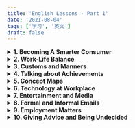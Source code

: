 ```yaml
---
title: 'English Lessons - Part 1'
date: '2021-08-04'
tags: ['学习', '英文']
draft: false
---
```


<details>
<summary><strong>1. Becoming A Smarter Consumer</strong></summary>
 <br />
 <details>
 <summary>(1) Vocabulary</summary>
 <dl>
  <dt>halo</dt> <dd> - a ring of light</dd>
  <dt>hype</dt> <dd> - extravagant or excessive promotion</dd>
  <dt>unscramble</dt> <dd> - clarify, decode, restore to intelligible  form</dd>
  <dt>incite</dt> <dd> - stir up</dd>
  <dt>bombard</dt> <dd> - keep attacking or pressing with questions and suggestions</dd>
  <dt>landfill site</dt> <dd> - a place used for disposal of garbage</dd>
  <dt>wardrobe</dt> <dd> - a closet or movable cabinet for holding clothes</dd>
  <dt>spring up</dt> <dd> - come into existence</dd>
  <dt>prey on</dt> <dd> - to exploit, victimize, or take advantage of someone</dd>
  <dt>gullible consumers</dt> <dd> - consumers who are too willing to believe and easily tricked</dd>
</dl>
</details>

<details>
<summary>(2) Writing</summary>
<dl>
<dt>What qualities do you usually look for in a product? </dt>
<dd>
<p>Nowadays, consumers are becoming more and more aware of the importance of product quality though they may have different views about what constitute good quality of a product. The following are what I usully look for when deciding to pay for a product.</p>

<p>First, a good product must be able to fulfill a personal need. When I buy a mobile phone, I expect it to enable me to contact my friend whenever I need to.</p>

<p>Second, a good product must be reliable. It is quite irritating that a product you bought ocaasionally failed to do what it is supposed to do.</p>

<p>Third, a product of good quality must be durable and solid. A well-known difference between branded product and conterfeit product is that branded product, which is made of solid material, is much more lasting than fake product that is of inferior quality.</p>

<p>There are some other qualities one can look for in a product, such as serviceability and aesthetics, but the above-mentioned three are the most important qualities I like to see when making a purchase.</p>
</dd>

<dt>Do you think commercials can really affect behavior of buyers? Why or why not?</dt>
<dd>
<p>Businesses have invested considerable resources into advertisement, creating hype and halo around their brands. Although smart consumers figure out various ways to unscramble the magic, commercials remain effective in fluencing consumer behavior.</p>

<p>First of all, consumers are human beings. They are as emotional as they are rational. Marketters can use irrational advertising techniques to exert influence on the emotional side of human characters. For example, a shoe brand can stir up urgence to buy among consumers by advertising a new model that is for market testing purpose as limited edition.</p>

<p>Moreover, various data analysis techniques have made it much easier for markettiers to accurately identify consumer preference than before. With deep understanding of consumer preference, markettiers are able to engineer or optimize commercials in ways that communicate product features more appealingly to targeted audients.</p>

<p>In short, there are many ways by which commercials can really affect consumer behavior. </p>
</dd>

<dt>Do you think the quality of a product depends on how it is advertised? Why or why not?</dt>
<dd>  
<p>In my opinion, a heavily advertised product is likely to be of better quality.</p>

<p>It has been found that many brands have turned to new promotional tactics, focusing commercials more on quality image of brand than on features of its product. A local shoe brand, for example, named its brand as "Everbest", conveying that their quality is <em>always</em> the best in the market. If a business is willing to invest so much in creating a branded image, it is reasonable to believe that the business is serious about product quality and willing to invest efforts in improving product quality.</p>

<p>Additionally, product quality is a multi-demensional concept. Whether ot not a product is of good quality depends on how you define quality. For this reason, a well engineered advertising may educate its targeted group and construct a new way to perceive good product. Take durability of fashion prodcut for example. A fashion brand, which targets at low-income group, advertised its brand as "leading the fast-paced fashion". With such notion in mind, durability will be construed as "uneasy to follow the fast pace of fashion". Instead, consumers will perceive "cheap", which means easy to make change, as the most important quality.</p>
</dd>
</dl>
</details>
</details>

<details>
<summary><strong>2. Work-Life Balance</strong></summary>
<br />

<details>
<summary>(1) Vocabulary</summary>
<dl>
<dt>disgruntled employees</dt><dd>- unhappy employees who are irritable and may lose their temper easily</dd>
<dt>irritable</dt><dd>- get angry easily</dd>
<dt>lose lose temper</dt><dd>- get anry</dd>
<dt>burn the candle at both ends</dt><dd>- overwork yourself in the morning and at night, come in early for work and bring work home</dd>
<dt>be burnt out</dt><dd>- feel exhausted</dd>
<dt>wear someone out</dt><dd>- make someone very tired</dd>
<dt>get the ball rolling</dt><dd>- get a process started</dd>
<dt>ease up a little</dt><dd>- reduce a little bit effort</dd>
<dt>idle chit-chat</dt><dd>- talk that is informal and irrelevant to work</dd>
<dt>bounce ideas off someone</dt><dd>- share ideas with someone in order to get feedback on them</dd>
<dt>to be left to your own devices</dt><dd>- to be allowed to decide what to do by yourself</dd>
<dt>make concession</dt><dd>- to give or allow something in order to end an argument or conflict</dd>
<dt>commute to work</dt><dd>- a regular journey from home to workplace</dd>
<dt>juggle work with other tasks</dt><dd>- do work and other jobs at the same time, multi-task</dd>
<dt>skip dinner to finish a task</dt><dd>too busy to take dinner</dd>
</dl>
</details>

<details>
<summary>(2) Speaking</summary>
<dl>
<dt>Tell
me about your experience of being in a place where there was happiness and a
good work-life balance. How
did you feel about it? Why do you
think people feel so overworked or stressed? </dt>
<dd>
<p>I work for a local retail company as a sales manager. My daily routine is to visit the retail outlets and help resolve problems in order for them to hit their monthly targets. This is great because I do not have to clock in and out every day. As there is no clear office hours, I can easily take some time to prepare dinner for my family and schedule appointment when necessary.</p>

<p>Another reason I like the job is that the job is full of challenge. I need to analyse problems, advise team members, and propose business solutions to improve sales revenue. This provides a good opportunity to develop problem-solving, teamwork, and leadership skills. I feel a strong sense of achievement when I see a report that shows great sales performance.</p>

<p>A sales manager tends to be overworked or stressed because they are multi-tasked and often burn candle at both ends. My way to avoid being worn out is to maintain a positive attitude to challenges and to manage time effectively by prioritzing tasks.</p>
</dd>
</dl>
</details>
</details>

<details>
<summary><strong>3. Customs and Manners</strong></summary>
<br />

<details>
<summary>(1) Vocabulary</summary>
<dl>
<dt>finesse</dt><dd>- impressive delicacy and skill</dd>
<dt>etiquette</dt><dd>- the customary code of polite behaviour in society or among members of a particular profession or group</dd>
<dt>enunciate</dt><dd>- say and pronounce clearly</dd>
<dt>rapport</dt><dd>- close and harmonious relationship</dd>
<dt>strike a balance</dt><dd>- choose a moderate stance</dd>
<dt>counterfeit</dt><dd>fake, not genuine</dd>
<dt>attire</dt><dd>- clothes especially fine or formal ones </dd>
<dt>gown</dt><dd>- a long elegant dress worn on formal occasions, wedding gown</dd>
<dt>outfit</dt><dd>- a set of clothes worn together, especially for a particular occasion</dd>
</dl>
</details>

<details>
<summary>(2) Speaking</summary>
<dl>
<dt>Describe table manners in your family. What food is usually eaten every meal in your family?</dt>
<dd>
<p>I am from a Chinese family and the table manner in my family is quite straightforward. To follow good hygiene, we often wash hands before taking dinner. We need to show respect to the seniors, so we often let the most senior members sit and eat first. We are not allowed to use our hands to handle food. If the food is too difficult to be handled by chopstics, we can use spoon or knife instead. Leaving chopstics on the top of bowl means "having finished". Instead, if we put chopstics on the side of bowl, it means "taking a break from eating".</p>

<p>We have a variety of food for dinner. Rice is usually eaten every meal as main food though we occasionally eat noodles and dumplings. In addition, vegetables are also eaten every meal to keep dinners healthy.</p>

<p>Putting chopstics vertically stuck in a bowl of rice is considered as a bad manner because it symbolizes the ritual of incense burning. It is also quite impolite to point chopstics to any other sitting around, because it means you see others as your "dish".</p>
</dd>
</dl>
</details>
</details>

<details>
<summary><strong>4. Talking about Achievements</strong></summary>
<br />
<details>
<summary>(1) Vocabulary</summary>
<dl>
<dt>excel in</dt><dd>- be proficient in; be exceptionally good at</dd>
<dt>align oneself with</dt><dd>- give support to (a person, organization, or cause) </dd>
<dt>My greatest achievement has been ...</dt><dd>- can be used to talk about past achievement</dd>
<dt>What I'm most proud of is ...</dt><dd>- can be used to talk about past achievement</dd>
<dt>stride</dt><dd>- a long and decisive step</dd>
<dt>household duties</dt><dd>- duties of taking care of family</dd>
<dt>prevailing</dt><dd>- current, existing, having most appealing or influence</dd>
<dt>unprecedented</dt><dd>- never done or known before</dd>
<dt>thriving</dt><dd>- prosperous or growing; flourishing</dd>
<dt>the brunt of</dt><dd>- the worst part or chief impact of a specified action</dd>
<dt>child-rearing</dt><dd>- bringing up or caring for a child until they are fully grown</dd>
<dt>conform to</dt><dd>- comply with rules, regulations, or standard</dd>
<dt>pale</dt><dd>- seem or become less important</dd>
<dt>harsh</dt><dd>- cruel or severe</dd>
<dt>be mindful of</dt><dd>- be aware of</dd>
</dl>
</details>

<details>
<summary>(2) Speaking</summary>
<dl>
<dt>What sort of professional achievements have you accomplished?</dt>
<dd>
<p>My greatest professional achievement has been developing up a productive sales force for my company, which resulted in 30% increase in annual sales revenue. This was a great achievement because the company sales had been stagnant for many years before I joined the company.</p>
</dd>
<dt>Did you have to overcome challenges in order to achieve your goals?</dt>
<dd>
<p>I would say it was not easy to achieve that much increase in sales. I had to overcome a number of challenges. </p>
<p>First, there was no budget for me to do advertisement. Second, the sales team was a little bit aged and it was uneasy to hire young people because at that time no young people have interest working in retail line. Last but not least, many of the sales associates were digruntled employees with negative attitude toward work. </p>
<p>To overcome the challenges, I focused my work on developing sales team. I firstly organized a series of training to improve sales and service skills. And at the same time, I tried to instill positive way of thinking into the sales associates. Most importantly, I deviced a variety of incentive programs, which were effective in motivating sales staff. My effort paid off. The company finally saw continuous improvement in sales.</p>
</dd>
<dt>What are most you most proud of?</dt>
<dd>
<p>What I am most proud of is I was promoted to the position of sales operation manager. As mentioned above, I had demonstrated strong ability to develop and lead a team. I had also shown a positive attitude toward work. With strong work ability and positive attitude, I was able to excel in the position and reap the benefits.</p>
</dd>
</dl>
</details>
</details>

<details>
<summary><strong>5. Concept Maps</strong></summary>
<br />
<details>
<summary>(1) Vocabulary</summary>
<dl>
<dt>intangible</dt><dd>- hard to define or measure; vague and abstract</dd>
<dt>photosynthesis</dt><dd>- the process by which green plants and some other organisms use sunlight to synthesize nutrients from carbon dioxide and water</dd>
<dt>colloquial</dt><dd>informal language used in ordinary or familiar conversation </dd>
</dl>
</details>
<details>
<summary>(2) Writing</summary>
<dl>
<dt>Describe the picture you see.</dt>
<dd>
<p>This picture shows a cultural event organized by Indians in a big playground.</p>

<p>On the left, a man with moustache is selling colorful balloons. He is wearing a yellow short-sleeved shirt and an orange checkered skirt. The balloons he is selling are displayed on a tree-like stand beside him.</p>

<p>A woman in front of the salesman just bought two balloons for her son. The boy is wearing a red checkered shirt and a short in black. His left hand is in his mother' hand, and his right hand is holding the two balloons his mother just bought for him. They are walking toward the big event tents located on the up-left corner of the playground.</p>

<p>Beside the big tents, people are queuing up to enter the tents.</p>

<p>Right beside the big tents, there is also a line of smaller tents decorated in different colors. In each of the small tent, there is a vendor inside selling products and services. People are walking along the small tents, browsing the products displayed inside.</p>

<p>Just behind the line of small tents, there is a big wheel with some big tubs attached to its rim.</p>

<p>On the right side of the picture, there is a big, round platform. A very big tree rooted in the center of the platform. The trunk of the tree is quite big, showing that the tree is likely an old tree. The leaves of the tree, however, are still fresh and green.</p>

<p>Beside the tree, a magician is performing magic. The magician is wearing a traditional indian outfit. He really looks like a magician because of his long beards and moustaches. And the prop on his right hand looks quite strange also. A a group of audients in differrent ages are sitting around the platform and watching his performance.</p>

<p>A signage board is standing beside the platform, showing what the performance is about.</p>
</dd>
</dl>
</details>
</details>

<details>
<summary><strong>6. Technology at Workplace</strong></summary>
<br />
<details>
<summary>(1) Vocabulary</summary>
<dl>
<dt>mechanized</dt><dd>- equipped with machines</dd>
<dt>automation</dt><dd>- use of automatic eqipments</dd>
<dt>obsolete</dt><dd>- out of fashion</dd>
<dt>cutting-edge</dt><dd>- highly advanced</dd>
<dt>user-friendly</dt><dd>- easy to use</dd>
</dl>
</details>
<details>
<summary>(2) Writing</summary>
<dl>
<dt>Tom: Hi, welcome to the chat group. What do you think of the future of the voice-activated devices in the workplace?</dt>
<dd>
<p>Me: Hi Tom. Hi everyone. Voice-activation is a cutting-edge technology. It's quite likely that voice-activated devices will be widely used to automate the business processes in workplace. Take retail shop for example, in future we will see voice-activated robots serve customer in shops. And, storemen in warehouse won't have to do physical jobs any longer. They just need to give instructions and the voice-activated robots will carry the instructions out.</p>
</dd>
<dt>Mary: Hi everyone. What is the possibility of technology continuing development?</dt>
<dd>
<p>Me: That's an interesting question. I personally think that if technology continues development, most of the technical and physical jobs will be automated or mechanised. This must be a good news because human being will be free from life-burden and thus having time and resources to develop humanity.</p>
</dd>
</dl>
</details>
</details>

<details>
<summary><strong>7. Entertainment and Media</strong></summary>
<br />
<details>
<summary>(1) Vocabulary</summary>
<dl>
<dt>cast</dt><dd>- assign a part in a play or film</dd>
<dt>poverty-stricken</dt><dd>- seriously affected by poverty</dd>
<dt>stunning</dt><dd>- extremely impressive or attractive </dd>
<dt>beyond the bubble of familiarity</dt><dd>- take on challenges and go beyond the comfort zone</dd>
<dt>nomophobia</dt><dd>- can not live without mobile phone</dd>
<dt>noteworthy</dt><dd>- worth paying attention to</dd>
<dt>level off</dt><dd>- remain at a steady level after falling or rising</dd>
<dt>viable</dt><dd>- capable of working successfully, feasible</dd>
<dt>ban</dt><dd>- officially or legally prohibited</dd>
</dl>
</details>
<details>
<summary>(2) Writing</summary>
<dl>
<dt>Look at the picture and write in 100 words of your thoughts about it.</dt>
<dd>
<p>The picture shows what a passive life style typically looks like.</p>

<p>In the picture, a young man is lying on a sofa with his head propped in the palm of his left hand. He looks bored and dispirited as he keeps switching TV channels with the remote control in the palm of his right hand.</p>

<p>The young man did not (maybe never) cook for himself, but ordered pizza and popcorn from a fast food restaurant. Obviously, he eats neither to keep fit nor for pleasure, but merely to get himself out of hunger. There are some empty beer bottles on the table in front of him. It is likely that he needs beer or alcohol to help alleviate his negative mood.</p>

<p>Probably because he rarely exercises, he is overweight and looks fat. His big tummy remains exposed even he is wearing a large size T shirt.</p>

<p>Living an inactive life style may jeopardize your health. It may cause physical and mental diseases. The best way to avoid being caught in passive life style is to stand up and do something meaningful.</p>
</dd>

<dt>Words about Media</dt>
<dd>

<strong>Words connected to newspaper</strong>
<ul>
<li>Types of newspapers: broadsheet and tabloid</li>
<li>Contents of newspaper: news report, advertisements, critic reviews, editorial opinions</li>
<li>Newspaper jobs: journalist, editor, news analyst, column writer</li>
</ul>

<strong>Words connected to television</strong>
<ul>
  <li>Television technology: liquid crystal display (LCD), high resolution, digital light processing (DLP), curved screen, voice activated TV</li>
  <li>Television programmes: weather broadcasting, news report, news analysis, documentary, TV series, talk shows, fashion shows, sports and recreation, brand advertisement</li>
  <li>People work for television: documentarian, photographer, performer, writer and editor, visual effect artist, cinematographer, custume designer, casting director, sports commentators</li>
</ul>

<strong>Words connected to radio</strong>
<ul>
  <li>Types of radio stations: AM (amplitude modulation) stations, FM (frequency modulation) stations</li>
  <li>Genres of radio programmes: news and current affairs, radio comedy, radio drama and music, dialogues</li>
  <li>People work for radio: news director, announcer, broadcaster, radio station engineer, music director</li>
</ul>

<strong>Words connected to new media / online media</strong>
<ul>
  <li>Types of online media: website, online forum, podcast, blog, email, social networking sites</li>
  <li>Contents shared across online media: infographics, videos, ebooks, podcasts, gifs, images, blog articles, newsletters, online games, product reviews, tweets, webinars, posts</li>
  <li>Users of online media: bloggers, influencers, commentators, marketers</li>
</ul>

<strong>Kinds of news / kinds of news story</strong>
<ul>
  <li>sports news, political news, business news, entertainment news, investigative news</li>
  <li>domestic news, international news, local news</li>
</ul>

<strong>People connected to news and media</strong>
<ul>
<li>journalist, editor, commentator, news analyst, column writer, presenter, broadcaster</li>
  <li>audients, blogger, influencers and followers</li>
</ul>

<strong>Positive words connected to news and media</strong>
<ul>
  <li>informative, educational, insightful, powerful, impactful, transparent</li>
  </ul>

<strong>Negative words connected news and media</strong>
<ul>
  <li>fake news, rumor, gossip, misleading, violence, pornography, brain-washing</li>
  </ul>

</dd>
</dl>
</details>
</details>

<details>
<summary><strong>8. Formal and Informal Emails</strong></summary>
<br />
<details>
<summary>(1) Vocabulary</summary>
<dl>
<dt>subject line</dt><dd>- a line about the topic of an email</dd>
<dt>recipient</dt><dd>- the person whom an email is intended to be sent to</dd>
<dt>courteous</dt><dd>- polite, respectful, and considerate in manner</dd>
<dt>garble</dt><dd>- reproduce in a confused and distorted way</dd>
<dt>cc</dt><dd>- carbon copy</dd>
<dt>bcc</dt><dd>- blind carbon copy</dd>
<dt>unforeseen</dt><dd>- unexpected</dd>
<dt>dismay</dt><dd>- concern and distress caused by something unexpected</dd>
<dt>overdose</dt><dd>- an excessive and dangerous dose of a drug</dd>
<dt>prescription</dt><dd>- an instruction written by a medical practitioner that authorizes a patient to be issued with a medicine or treatment</dd>
<dt>Some formal writing</dt>
<dd>
- Please send my regards to everyone <br />
- I am writing in response to your ... <br />
- Look forawrd to hearing from you at your earliest convenience <br />
- Please find attached the documents you requested <br />
- Once again, I apologize for causing you any inconvenience <br />
</dd>
<dt>Some informal writing</dt>
<dd>
- Thank you so much for inviting me to your home yesterday <br />
- Please email me soon <br />
- How're you doing? <br />
- I'm sorry we haven't been in touch for such a long time <br />
- I thought I'd drop you a line rather than call <br />
  </dd>
</dl>
</details>
<details>
<summary>(2) Writing</summary>
<dl>
<dt>Write an email about a problem you encountered after you bought an electronic/electrical item from a retail or an online store. Use the model in C2 Activity 1 and the questions below to help you.
</dt>
<dd>
From: yzc@gmail.com <br />
To: customerservice@electroX.com.sg <br />
Subject: Defective vacuum cleaner received (order #435231) <br />

<hr />

<p>Dear person-in-charge,</p>

<p>On 5th of July 2021 I purchased a desktop computer (iMac v.11, order #839412345)  at your retail shop in Waterway Point shopping mall. And, I received the computer this afternoon. </p>

<p>Unfortunately, the computer has not performed well because the screen keeps flickering. And, the key of P on the keyboard is not clickable at all.</p>

<p>To solve the problem, I would like to request for a refund. The receipt and delivery order are attached for your reference.</p>

<p>I look forward to your prompt reply. You can contact me at my mobile phone number at 92783375.</p>



<p>Yours faithfully,</p>

John C
</dd>
<dt>You will be attending a business seminar next week. You found out your friend Jamie will be attending too. Write an informal email to her.</dt>
<dd>
From: yzc@gmail.com <br />
To: jamie@gmail.com <br />
Subject: Attending business seminar together <br />

<hr />

Hi Jamie,

Long time no see! How are you?

I came across you are attending the seminar on "Change Management and Business Adaptability" next week. I am also invited to attend the seminar.

What a good chance to meet up!! I'd love to have coffee together with you after the seminar.

Please confirm your attendance. I will be waiting for you at the main entrance. 

Look forward to seeing you again.

Much love,

John

</dd>
<dt>You are the head of the department. Your staff Peter Lee will be organizing the upcoming customer-solution conference. Write an email to the staff. Inform them that Peter is in charge, and to attend a meeting with him to discuss the details of the conference.
</dt>
<dd>
From: yzc@abc.com.sg <br />
To: myteam@abc.com.sg <br />
Subject: About the upcoming Customer-Solution Conference <br />

<hr />

Dear All,

I am pleased to announce that the customer-solution conference will be held on 27th of October 2021 and Peter Lee is the person in charge of organizing the conference. 

In order to make a good preparation for the coming event, I need all of you to attend a meeting with Peter Lee, discussing the details of the upcoming conference. The meeting is arranged as below:

1. Topic: Details of Customer-Solution Conference
2. Date: 2nd of October (Tuesday)
3. Time: 2:00 PM
4. Venue: Meeting room

Please attend the meeting punctually and feel free to share your ideas at the meeting.

Cheers.

Yours faithfully,
John

</dd>
</dl>
</details>

<details>
<summary>(3) 4-Point Plan for eMail Content</summary>
<dl>
<dt>1. Introduction</dt><dd>Briefly describe why you are writing the email.</dd>
<dt>2. Details</dt><dd>Write the content or message that you want to say. Use paragraphs and graphic devices to make the message clear. Take note of the essential details such as who, what, where, when, why, and how.</dd>
<dt>3. Response or Action</dt><dd>List the action you request or need to take. Use paragraphs and graphic devices if necessary.</dd>
<dt>4. Conclusion</dt><dd>Summarize and close the subject.</dd>
</dl>
</details>
</details>

<details>
<summary><strong>9. Employment Matters</strong></summary>
<br />
<details>
<summary>(1) Vocabulary</summary>
<dl>
<dt>devastate</dt><dd>- destroy or ruin</dd>
<dt>unnerve</dt><dd>- make someone lose courage or confidence</dd>
<dt>erosion</dt><dd>- gradual destruction</dd>
<dt>emabrk on</dt><dd>- start</dd>
<dt>mediation</dt><dd>- resolve disputes</dd>
<dt>have solid experience in all dimensions of the job</dt><dd>- have thorough knowledge about the job</dd>
<dt>stifle</dt><dd>- prevent or constrain (an activity or idea)</dd>
<dt>nasty</dt><dd>- very bad or unpleasant</dd>
<dt>wear off</dt><dd>- lose effectiveness or intensity</dd>
<dt>toddler</dt><dd>- young child who is just beginning to walk</dd>
<dt>tuck into</dt><dd>- eat food heartily</dd>
<dt>blow up</dt><dd>- explode; lose one's temper</dd>
<dt>crib</dt><dd>- bed for a small baby</dd>
<dt>tantrum</dt><dd>- an uncontrolled outburst of anger or frustration, typically in a child</dd>
<dt>put someone on hold</dt><dd>- delay</dd>
</dl>
</details>
<details>
<summary>(2) Writing</summary>
<dl>
<p><em>The Chow family is on vacation. They are staying in Hawii for five days. They rented a hotel room on the beach in Maui. Everyone is excited. The kids want to go on a submarine tour and see the fish in the Pacific Ocean. Mrs. Chow wants to go shopping and take a sunrise tour of Haleakaia Crater. Mr. Chow wants the family to go hiking in the morning, visit Musems in the afternoon, and have a barbecue on the beach in the evening. He is worried about spending too much money. Mrs. Chow thinks her husband worries too much about money. She wants him to relax and forgot about money while they are on vacation.</em></p>

<dt>What should Mrs. Chow do? How can she solve her problem?</dt>
<dd>
<p>Mr. Chow seems to be in a dilemma. On the one hand, he wants his family to have a wonderful vacation; but on the other hand, he is afraid to spend too much.</p>

<p>If I were Mrs. Chow, I would tell Mr. Chow that we should prioritize happiness over others while on vacation. We don't have to worry about spending too much because we can save money by spending smarter. We can list out all the items that each everyone of us wants to do. After assessing the price-benefit ratio of the items, we can remove some items with lower value from the list. Moreover, as the room we rented has a kitchen, we can prepare food by ourselves before going out. Additionally, we can plan our trip route and use public transportation instead of taking taxi. Lastly, we can reschedule our trip and avoid visiting the popular sites on weekends when the fees are higher.</p>

<p>In short, Mrs. Chow can solve her problem by discussing with her family for an optimal trip plan.</p>
</dd>
<hr />
<p><em>Marty drives a cab in New York City. He works six days a week from 5:30am to 5:30pm. He doesnot always get to eat when he's hungry or go to the restroom when he needs to go. Driving a cab is difficult. Traffic in the city is often slow and there are many accidents and construction sites drivers have to go around. Driving a cab is also dangerous. When it rains or snows the roads are slippery. Sometimes criminals steal the cab driver's money. Most of Marty's passengers are nice. They tip him twenty percent of the cab fare. Marty likes his job, but lately he has been feeling tired from working twelve hour shifts. Many of his passengers are tourists, and they like to talk a lot. Unfortunately, Marty is seldom in the mood to talk any more. It's hard to be friendly everyday.</em></p>
<dt>What should Marty do? How can he solve his problem?</dt>
<dd>

Marty seems to be in a dilemma. He likes to be a cab driver but he is overworked and no longer be able to get a sense of satisfaction on the job. 

If I were Marty, I would re-skill myself and seek to transition to new job. Actually, I am quite pessimistic about the future of cab driver job. News report on technology has it that driverless vehicles are already in production. With autonomous vehicles taking over driving, cab driver as a job is bound to disappear sooner or later. 

The arrival of autonomous vehicles, however, will also create new job opportunities while transforming the traditional. For instance, with taxi service being replaced by driverless cars, there must be increasing demand for driverless vehicle dispatchers and safety maintenance technicians. 

Drivers like Marty do not have to feel like in a quandary. They can take training courses, retool their skillset, and get themselves ready to embrace the new opportunities.
</dd>
</dl>
</details>
</details>

<details>
<summary><strong>10. Giving Advice and Being Undecided</strong></summary>
<br />


<details>
<summary>(1) Vocabulary</summary>
<dl>
<dt>chill out</dt><dd>- relax</dd>
<dt>turn down</dt><dd>- reject</dd>
<dt>work out</dt><dd>- end well</dd>
<dt>carry on</dt><dd>- continue</dd>
<dt>gut feeling</dt><dd>- feeling based on intuition, instinctive feeling</dd>
<dt>opportunity of a lifetime</dt><dd>opportunity that is rare or unique</dd>
<dt>in two minds</dt><dd></dd>
<dt>be torn as to what to do</dt><dd></dd>
<dt>waver in one's decision</dt><dd></dd>
<dt>backtrack on one's decision</dt><dd></dd>
<dt>take a huge leap of faith to trust someone</dt><dd></dd>
<dt>take the plunge and throw in the towl</dt><dd></dd>
<dt>in a quandary</dt><dd></dd>
<dt>dwell on something</dt><dd>- keep thinking on something</dd>
<dt>between a rock and a hard place</dt><dd></dd>
<dt>be at one's wit end</dt><dd></dd>
<dt>sell like hotcakes</dt><dd></dd>

</dl>
</details>

<details>
<summary>(2) Speaking</summary>
<dl>
<dt>After thinking about their job offer, you have decided to reject the offer. Tell the company which proposed the offer to you, about your decision.</dt>
<dd>Thank you for offer me the role of operation manager. But I decided to turn it down, because I had accepted a position with another company. I enjoyed our conversations and appreciated your taking time to interview me. Thank you so much for your consideration.</dd>
<dt>Describe a situation that led you to have to make a difficult choice. How did you feel about it? What are important factors to think about before making a decision?</dt>
<dd>

Mr. Jackson is a salesperson in my sales team. One day, his supervisor complained to me that he could not work with Jackson any longer. This is not the first time I received complaint about Jackson's bad work attitude. Actually his recalcitrance has caused a lot of troubles and been a source of complaints.

However, to sack him or to keep him is not an easy decision to make because Jackson is unquestionably brilliant in sales. I feel like I am between a rock and a hard place. If I kick him out, the outlet sales will drop. If I keep him in, the teamwork will be impaired.

To get out of the dilemma, I saught advice from my boss. He told me that, "Nobody is irreplaceable. Brilliant jerks are costly. If you tolerate them, the cost to effective teamwork will become unacceptably high."

I have to say, my boss's advice is insighful and helpful.
</dd>
</dl>
</details>
<details>
<summary>(3) Writing</summary>
<dl>
<dt>Hello, Thanks for coming for this interview. Can you state what your main skills are?</dt>
<dd>
<p>Thank you for the opportunity. As a candidate, here is what I can immediately bring to the table. First of all, I am a great problem solver. I have shown strong ability to identify problem through data analysis. I have been able to develop detailed plan for selected solution. And, I have worked hard to ensure successful implementation of the plan.</p>

<p>I am also good at developing sales force. I am able to identify and recruit talented sales associates. In addition, I have showcased my exceptional skills in coaching and training sales staff.</p>
</dd>
<dt>Welcome. Can you tell us what you have been doing in the last three years?</dt>
<dd>
I am confident that my previous experience will help me with this new challenge. In the last three years, I have worked for ABC company as an operation manager. This gave me opportunitiy to formulate operational objectives, oversee inventory and warehouse efficiency, manage budgets and forecasts, as well as monitor sales performance. This experience have equipped me with strong leadership ability, which is a must-have for anyone who wants to be successful in this position.
</dd>
<dt>Why do you think you will be the best person for this job?</dt>
<dd>
 My skillset is a perfect match for the job requirements. In particular, my leadership skills and managerial experience make me a good fit for this position. At my last job, for example, I managed a team of fourty employees. Under my leadership, the sales revenue has increased 20 percent, which breaks historical record of the company. I can bring my success and experience to this job.
</dd>
</dl>
</details>
</details>



